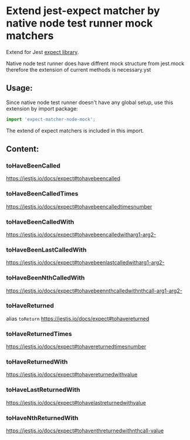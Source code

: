 # Extend jest-expect matcher by native node test runner mock matchers
Extend for Jest [expect library](https://jestjs.io/docs/expect#expectextendmatchers).

Native node test runner does have diffrent mock structure from jest.mock therefore the extension of current methods is necessary.yst

## Usage:

Since native node test runner doesn't have any global setup, use this extension by import package:
```js
import 'expect-matcher-node-mock';
```
The extend of expect matchers is included in this import.


## Content:

### toHaveBeenCalled
https://jestjs.io/docs/expect#tohavebeencalled

### toHaveBeenCalledTimes
https://jestjs.io/docs/expect#tohavebeencalledtimesnumber

### toHaveBeenCalledWith
https://jestjs.io/docs/expect#tohavebeencalledwitharg1-arg2-

### toHaveBeenLastCalledWith
https://jestjs.io/docs/expect#tohavebeenlastcalledwitharg1-arg2-

### toHaveBeenNthCalledWith
https://jestjs.io/docs/expect#tohavebeennthcalledwithnthcall-arg1-arg2-

### toHaveReturned
alias `toReturn`
https://jestjs.io/docs/expect#tohavereturned

### toHaveReturnedTimes
https://jestjs.io/docs/expect#tohavereturnedtimesnumber

### toHaveReturnedWith
https://jestjs.io/docs/expect#tohavereturnedwithvalue

### toHaveLastReturnedWith
https://jestjs.io/docs/expect#tohavelastreturnedwithvalue

### toHaveNthReturnedWith
https://jestjs.io/docs/expect#tohaventhreturnedwithnthcall-value
